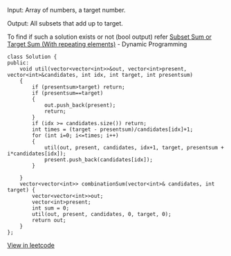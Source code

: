 Input: Array of numbers, a target number.

Output: All subsets that add up to target.

To find if such a solution exists or not (bool output) refer [Subset Sum or Target Sum (With repeating elements)](https://github.com/AnushkaKundu/ALGORITHMS/blob/7e920c7ba91cfe37ed0862caf90750ba8b17a875/DynamicProgramming/Subset%20Sum%20or%20Target%20Sum%20(With%20repeating%20elements).md) - Dynamic Programming

```
class Solution {
public:
    void util(vector<vector<int>>&out, vector<int>present, vector<int>&candidates, int idx, int target, int presentsum)
    {
        if (presentsum>target) return;
        if (presentsum==target)
        {
            out.push_back(present);
            return;
        }
        if (idx >= candidates.size()) return;
        int times = (target - presentsum)/candidates[idx]+1;
        for (int i=0; i<=times; i++)
        {
            util(out, present, candidates, idx+1, target, presentsum + i*candidates[idx]);
            present.push_back(candidates[idx]);
        }

    }
    vector<vector<int>> combinationSum(vector<int>& candidates, int target) {
        vector<vector<int>>out;
        vector<int>present;
        int sum = 0;
        util(out, present, candidates, 0, target, 0);
        return out;
    }
};
```
[View in leetcode](https://leetcode.com/problems/combination-sum/)
